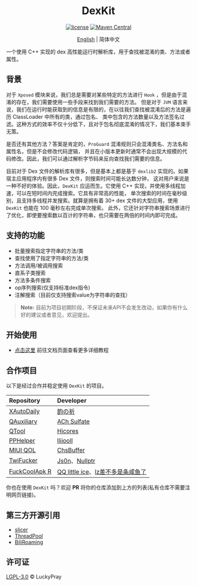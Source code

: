 <div align="center">
    <h1> DexKit </h1>

[![license](https://img.shields.io/github/license/LuckyPray/DexKit.svg)](https://www.gnu.org/licenses/lgpl-3.0.html)
[![Maven Central](https://img.shields.io/maven-central/v/org.luckypray/DexKit.svg?label=Maven%20Central)](https://search.maven.org/search?q=g:%22org.luckypray%22%20AND%20a:%22DexKit%22)

[English](https://github.com/LuckyPray/DexKit/blob/master/README.md) | 简体中文

</div>

一个使用 C++ 实现的 dex 高性能运行时解析库，用于查找被混淆的类、方法或者属性。

## 背景

对于 `Xposed` 模块来说，我们总是需要对某些特定的方法进行 `Hook` ，但是由于混淆的存在，我们需要使用一些手段来找到我们需要的方法。
但是对于 `JVM` 语言来说，我们在运行时能获取到的信息是有限的，在以往我们查找被混淆后的方法是遍历 ClassLoader 中所有的类，通过包名、
类中包含的方法数量以及方法签名过滤。这种方式的效率不仅十分低下，且对于包名彻底混淆的情况下，我们基本束手无策。

是否还有其他方法？答案是肯定的，`ProGuard` 混淆规则只会混淆类名、方法名和属性名，但是不会修改代码逻辑，
并且在小版本更新时通常不会出现大规模的代码修改。因此，我们可以通过解析字节码来反向查找我们需要的信息。

目前对于 Dex 文件的解析库有很多，但是基本上都是基于 `dexlib2` 实现的。如果宿主应用程序内有很多 Dex 文件，则搜索时间可能长达数分钟，
这对用户来说是一种不好的体验。因此，`DexKit` 应运而生。它使用 C++ 实现，并使用多线程加速，可以在短时间内完成搜索。它具有非常高的性能，
单次搜索的时间在毫秒级别，且支持多线程并发搜索。就算是拥有着 30+ dex 文件的大型应用，使用 `DexKit` 也能在 100 毫秒左右完成单次搜索。
此外，它还针对字符串搜索场景进行了优化，即使要搜索数以百计的字符串，也只需要在两倍的时间内即可完成。

## 支持的功能

- 批量搜索指定字符串的方法/类
- 查找使用了指定字符串的方法/类
- 方法调用/被调用搜索
- 直系子类搜索
- 方法多条件搜索
- op序列搜索(仅支持标准dex指令)
- 注解搜索（目前仅支持搜索value为字符串的查找）

> **Note:**
> 目前为项目初期阶段，不保证未来API不会发生改动，如果你有什么好的建议或者意见，欢迎提出。

## 开始使用

- [点击这里](https://luckypray.org/DexKit/zh-cn/) 前往文档页面查看更多详细教程

## 合作项目

以下是经过合作并稳定使用 `DexKit` 的项目。

| Repository                                                                | Developer                                                                                 |
|:--------------------------------------------------------------------------|:------------------------------------------------------------------------------------------|
| [XAutoDaily](https://github.com/LuckyPray/XAutoDaily)                     | [韵の祈](https://github.com/teble)                                                           |
| [QAuxiliary](https://github.com/cinit/QAuxiliary)                         | [ACh Sulfate](https://github.com/cinit)                                                   |
| [QTool](https://github.com/Hicores/QTool)                                 | [Hicores](https://github.com/Hicores)                                                     |
| [PPHelper](https://github.com/lliioollcn/PPHelper)                        | [lliiooll](https://github.com/lliioollcn)                                                 |
| [MIUI QOL](https://github.com/chsbuffer/MIUIQOL)                          | [ChsBuffer](https://github.com/chsbuffer)                                                 |
| [TwiFucker](https://github.com/Dr-TSNG/TwiFucker)                         | [Js0n](https://github.com/JasonKhew96)、[Nullptr](https://github.com/Dr-TSNG)              |
| [FuckCoolApk R](https://github.com/Xposed-Modules-Repo/org.hello.coolapk) | [QQ little ice](https://github.com/qqlittleice233)、[lz差不多是条咸鱼了](https://github.com/lz233) |

你也在使用 `DexKit` 吗？欢迎 **PR** 将你的仓库添加到上方的列表(私有仓库不需要注明网页链接)。

## 第三方开源引用

- [slicer](https://cs.android.com/android/platform/superproject/+/master:tools/dexter/slicer/export/slicer/)
- [ThreadPool](https://github.com/progschj/ThreadPool)
- [BiliRoaming](https://github.com/yujincheng08/BiliRoaming)

## 许可证

[LGPL-3.0](https://www.gnu.org/licenses/lgpl-3.0.html) © LuckyPray
